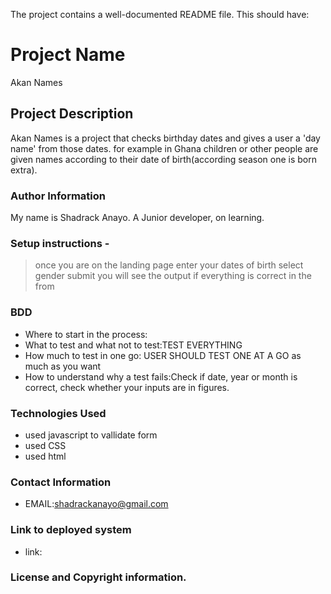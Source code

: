 The project contains a well-documented README file. This should have: 
# Project Name
Akan Names
## Project Description
Akan Names is a project that checks birthday dates and gives a user a 'day name' from those dates. for example in Ghana children or other people are given names according to their date of birth(according season one is born extra).
### Author Information
My name is Shadrack Anayo. A Junior developer, on learning.
### Setup instructions -
>once you are on the landing page enter your dates of birth
>select gender
>submit
>you will see the output if everything is correct in the from

### BDD
  * Where to start in the process:
  * What to test and what not to test:TEST EVERYTHING
  * How much to test in one go: USER SHOULD TEST ONE AT A GO as much as you want
  * How to understand why a test fails:Check if date, year or month is correct, check whether your     inputs are in figures.

### Technologies Used
  * used javascript to vallidate form
  * used CSS
  * used html
### Contact Information
  * EMAIL:shadrackanayo@gmail.com
### Link to deployed system
  * link:

### License and Copyright information.
